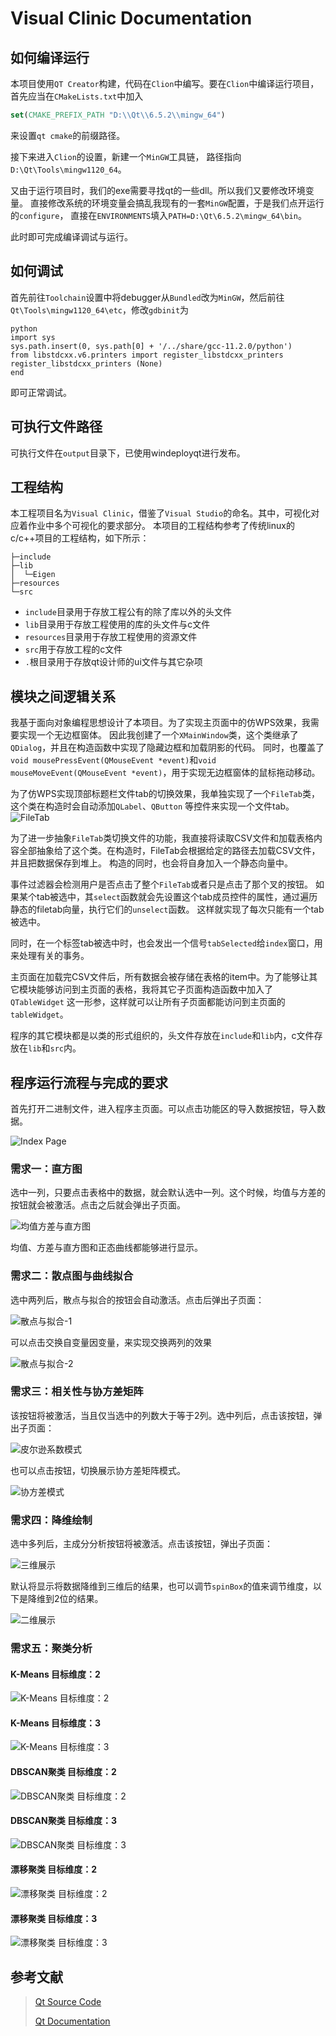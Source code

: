 # Visual Clinic Documentation

## 如何编译运行

本项目使用`QT Creator`构建，代码在`Clion`中编写。要在`Clion`中编译运行项目，
首先应当在`CMakeLists.txt`中加入

```cmake
set(CMAKE_PREFIX_PATH "D:\\Qt\\6.5.2\\mingw_64")
```

来设置`qt cmake`的前缀路径。

接下来进入`Clion`的设置，新建一个`MinGW`工具链，
路径指向`D:\Qt\Tools\mingw1120_64`。

又由于运行项目时，我们的exe需要寻找qt的一些dll。所以我们又要修改环境变量。
直接修改系统的环境变量会搞乱我现有的一套`MinGW`配置，于是我们点开运行的`configure`，
直接在`ENVIRONMENTS`填入`PATH=D:\Qt\6.5.2\mingw_64\bin`。

此时即可完成编译调试与运行。

## 如何调试

首先前往`Toolchain`设置中将debugger从`Bundled`改为`MinGW`，然后前往
`Qt\Tools\mingw1120_64\etc`，修改`gdbinit`为

```shell
python
import sys
sys.path.insert(0, sys.path[0] + '/../share/gcc-11.2.0/python')
from libstdcxx.v6.printers import register_libstdcxx_printers
register_libstdcxx_printers (None)
end
```

即可正常调试。

## 可执行文件路径

可执行文件在`output`目录下，已使用windeployqt进行发布。

## 工程结构

本工程项目名为`Visual Clinic`，借鉴了`Visual Studio`的命名。其中，可视化对应着作业中多个可视化的要求部分。
本项目的工程结构参考了传统linux的c/c++项目的工程结构，如下所示：

```plaintext
├─include
├─lib
│  └─Eigen
├─resources
└─src
```

- `include`目录用于存放工程公有的除了库以外的头文件
- `lib`目录用于存放工程使用的库的头文件与c文件
- `resources`目录用于存放工程使用的资源文件
- `src`用于存放工程的c文件
- `.`根目录用于存放qt设计师的ui文件与其它杂项

## 模块之间逻辑关系

我基于面向对象编程思想设计了本项目。为了实现主页面中的仿WPS效果，我需要实现一个无边框窗体。
因此我创建了一个`XMainWindow`类，这个类继承了`QDialog`，并且在构造函数中实现了隐藏边框和加载阴影的代码。
同时，也覆盖了`void mousePressEvent(QMouseEvent *event)`和`void mouseMoveEvent(QMouseEvent *event)`，用于实现无边框窗体的鼠标拖动移动。

为了仿WPS实现顶部标题栏文件tab的切换效果，我单独实现了一个`FileTab`类，这个类在构造时会自动添加`QLabel`、`QButton`
等控件来实现一个文件tab。
![FileTab](resources/doc_filetab.png)

为了进一步抽象`FileTab`类切换文件的功能，我直接将读取CSV文件和加载表格内容全部抽象给了这个类。在构造时，FileTab会根据给定的路径去加载CSV文件，并且把数据保存到堆上。
构造的同时，也会将自身加入一个静态向量中。

事件过滤器会检测用户是否点击了整个`FileTab`或者只是点击了那个叉的按钮。
如果某个tab被选中，其`select`函数就会先设置这个tab成员控件的属性，通过遍历静态的filetab向量，执行它们的`unselect`函数。
这样就实现了每次只能有一个tab被选中。

同时，在一个标签tab被选中时，也会发出一个信号`tabSelected`给`index`窗口，用来处理有关的事务。

主页面在加载完CSV文件后，所有数据会被存储在表格的item中。为了能够让其它模块能够访问到主页面的表格，我将其它子页面构造函数中加入了`QTableWidget`
这一形参，这样就可以让所有子页面都能访问到主页面的`tableWidget`。

程序的其它模块都是以类的形式组织的，头文件存放在`include`和`lib`内，c文件存放在`lib`和`src`内。

## 程序运行流程与完成的要求

首先打开二进制文件，进入程序主页面。可以点击功能区的导入数据按钮，导入数据。

![Index Page](resources/doc_index.png)

### 需求一：直方图

选中一列，只要点击表格中的数据，就会默认选中一列。这个时候，均值与方差的按钮就会被激活。点击之后就会弹出子页面。

![均值方差与直方图](resources/doc_avgvar.png)

均值、方差与直方图和正态曲线都能够进行显示。

### 需求二：散点图与曲线拟合

选中两列后，散点与拟合的按钮会自动激活。点击后弹出子页面：

![散点与拟合-1](resources/doc_scatter_1.png)

可以点击交换自变量因变量，来实现交换两列的效果

![散点与拟合-2](resources/doc_scatter_2.png)

### 需求三：相关性与协方差矩阵

该按钮将被激活，当且仅当选中的列数大于等于2列。选中列后，点击该按钮，弹出子页面：

![皮尔逊系数模式](resources/doc_relate_1.png)

也可以点击按钮，切换展示协方差矩阵模式。

![协方差模式](resources/doc_relate_2.png)

### 需求四：降维绘制

选中多列后，主成分分析按钮将被激活。点击该按钮，弹出子页面：

![三维展示](resources/doc_pca_3d.png)

默认将显示将数据降维到三维后的结果，也可以调节`spinBox`的值来调节维度，以下是降维到2位的结果。

![二维展示](resources/doc_pca_2d.png)

### 需求五：聚类分析

#### K-Means 目标维度：2

![K-Means 目标维度：2](resources/doc_cluster_kmeans_2.png)

#### K-Means 目标维度：3

![K-Means 目标维度：3](resources/doc_cluster_kmeans_3.png)

#### DBSCAN聚类 目标维度：2

![DBSCAN聚类 目标维度：2](resources/doc_cluster_dbscan_2.png)

#### DBSCAN聚类 目标维度：3

![DBSCAN聚类 目标维度：3](resources/doc_cluster_dbscan_3.png)

#### 漂移聚类 目标维度：2

![漂移聚类 目标维度：2](resources/doc_cluster_meanshift_2.png)

#### 漂移聚类 目标维度：3

![漂移聚类 目标维度：3](resources/doc_cluster_meanshift_3.png)

## 参考文献

> [Qt Source Code](https://github.com/qt/qtbase)
>
> [Qt Documentation](https://doc.qt.io/)